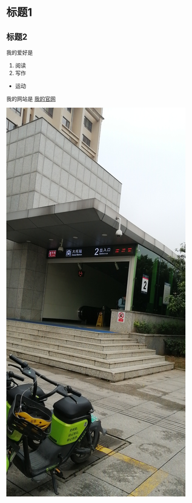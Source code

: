 # 标题1
## 标题2
我的爱好是
1. 阅读
2.  写作
* 运动

我的网站是 [我的官网](https://www.baidu.com)

![一张图](微信图片_20210404163133.jpg)









